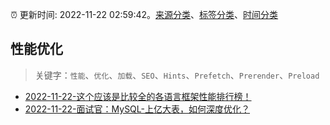 :alarm_clock: 更新时间: 2022-11-22 02:59:42。[来源分类](../README.md)、[标签分类](../TAGS.md)、[时间分类](../TIMELINE.md)

## 性能优化


> 关键字：`性能`、`优化`、`加载`、`SEO`、`Hints`、`Prefetch`、`Prerender`、`Preload`



- [2022-11-22-这个应该是比较全的各语言框架性能排行榜！](https://www.v2ex.com/t/896978) 
- [2022-11-22-面试官：MySQL-上亿大表，如何深度优化？](https://toutiao.io/k/e7gmc5b) 